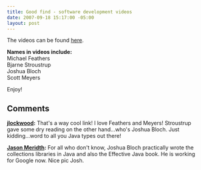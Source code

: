 ```yaml
---
title: Good find - software development videos
date: 2007-09-18 15:17:00 -05:00
layout: post
---
```


The videos can be found [here](http://www.informit.com/podcasts/channel.aspx?c=dadf92ca-3bdc-484e-9cd8-cbfe0cfc0de6&rl=1).

**Names in videos include:**  
Michael Feathers  
Bjarne Stroustrup  
Joshua Bloch  
Scott Meyers

Enjoy!

## Comments

**[jlockwood](#96 "2007-09-18 17:55:19"):** That's a way cool link! I love Feathers and Meyers! Stroustrup gave some dry reading on the other hand...who's Joshua Bloch. Just kidding...word to all you Java types out there!

**[Jason Meridth](#97 "2007-09-18 19:48:08"):** For all who don't know, Joshua Bloch practically wrote the collections libraries in Java and also the Effective Java book. He is working for Google now. Nice pic Josh.

